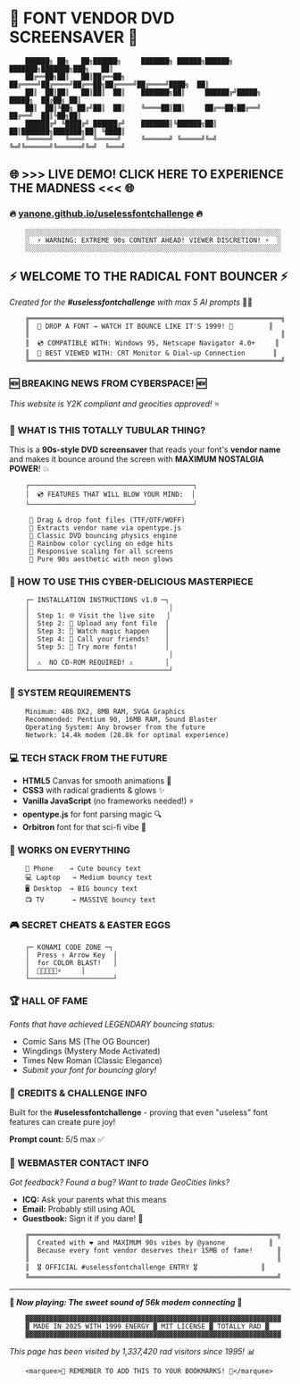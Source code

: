 # 💾 FONT VENDOR DVD SCREENSAVER 💾

```
    ██████╗ ██╗   ██╗██████╗     ███████╗ ██████╗██████╗ ███████╗███████╗███╗   ██║
    ██╔══██╗██║   ██║██╔══██╗    ██╔════╝██╔════╝██╔══██╗██╔════╝██╔════╝████╗  ██║
    ██║  ██║██║   ██║██║  ██║    ███████╗██║     ██████╔╝█████╗  █████╗  ██╔██╗ ██║
    ██║  ██║╚██╗ ██╔╝██║  ██║    ╚════██║██║     ██╔══██╗██╔══╝  ██╔══╝  ██║╚██╗██║
    ██████╔╝ ╚████╔╝ ██████╔╝    ███████║╚██████╗██║  ██║███████╗███████╗██║ ╚████║
    ╚═════╝   ╚═══╝  ╚═════╝     ╚══════╝ ╚═════╝╚═╝  ╚═╝╚══════╝╚══════╝╚═╝  ╚═══╝
```

## 🌐 **>>> LIVE DEMO! CLICK HERE TO EXPERIENCE THE MADNESS <<<** 🌐
### **🔥 [yanone.github.io/uselessfontchallenge](https://yanone.github.io/uselessfontchallenge/) 🔥**

```
    ░░░░░░░░░░░░░░░░░░░░░░░░░░░░░░░░░░░░░░░░░░░░░░░░░░░░░░░░░░░░░░░░
    ░  ⚡ WARNING: EXTREME 90s CONTENT AHEAD! VIEWER DISCRETION! ⚡  ░
    ░░░░░░░░░░░░░░░░░░░░░░░░░░░░░░░░░░░░░░░░░░░░░░░░░░░░░░░░░░░░░░░░
```

## ⚡ **WELCOME TO THE RADICAL FONT BOUNCER** ⚡

*Created for the **#uselessfontchallenge** with max 5 AI prompts* 🤖✨

```
    ╔═══════════════════════════════════════════════════════════════╗
    ║  🌈 DROP A FONT → WATCH IT BOUNCE LIKE IT'S 1999! 🌈         ║
    ║                                                               ║
    ║  💿 COMPATIBLE WITH: Windows 95, Netscape Navigator 4.0+     ║
    ║  📡 BEST VIEWED WITH: CRT Monitor & Dial-up Connection       ║
    ╚═══════════════════════════════════════════════════════════════╝
```

### 🆕 **BREAKING NEWS FROM CYBERSPACE!** 🆕
*This website is Y2K compliant and geocities approved!* ⭐

### 🎯 **WHAT IS THIS TOTALLY TUBULAR THING?**

This is a **90s-style DVD screensaver** that reads your font's **vendor name** and makes it bounce around the screen with **MAXIMUM NOSTALGIA POWER**! 💥

```
    ┌─────────────────────────────────────────┐
    │  💿 FEATURES THAT WILL BLOW YOUR MIND:  │
    └─────────────────────────────────────────┘
     
     🔸 Drag & drop font files (TTF/OTF/WOFF)
     🔸 Extracts vendor name via opentype.js  
     🔸 Classic DVD bouncing physics engine    
     🔸 Rainbow color cycling on edge hits    
     🔸 Responsive scaling for all screens     
     🔸 Pure 90s aesthetic with neon glows     
```

### 🚀 **HOW TO USE THIS CYBER-DELICIOUS MASTERPIECE**

```
    ┌─ INSTALLATION INSTRUCTIONS v1.0 ─┐
    │                                   │
    │  Step 1: 🌐 Visit the live site   │
    │  Step 2: 📁 Upload any font file  │
    │  Step 3: 👀 Watch magic happen    │
    │  Step 4: 🎉 Call your friends!    │
    │  Step 5: 🔄 Try more fonts!       │
    │                                   │
    │  ⚠️  NO CD-ROM REQUIRED! ⚠️        │
    └───────────────────────────────────┘
```

### 💾 **SYSTEM REQUIREMENTS** 
```
    Minimum: 486 DX2, 8MB RAM, SVGA Graphics
    Recommended: Pentium 90, 16MB RAM, Sound Blaster
    Operating System: Any browser from the future
    Network: 14.4k modem (28.8k for optimal experience)
```

### 💻 **TECH STACK FROM THE FUTURE** 

- **HTML5** Canvas for smooth animations 🎨
- **CSS3** with radical gradients & glows ✨  
- **Vanilla JavaScript** (no frameworks needed!) ⚡
- **opentype.js** for font parsing magic 🔍
- **Orbitron** font for that sci-fi vibe 🚀

### 📱 **WORKS ON EVERYTHING**

```
    📱 Phone    → Cute bouncy text
    💻 Laptop   → Medium bouncy text  
    🖥️ Desktop  → BIG bouncy text
    📺 TV       → MASSIVE bouncy text
```

### 🎮 **SECRET CHEATS & EASTER EGGS**

```
    ┌─ KONAMI CODE ZONE ─┐
    │  Press ↑ Arrow Key  │
    │  for COLOR BLAST!   │
    │  🌈✨🎨💥🔥⚡     │
    └─────────────────────┘
```

### 🏆 **HALL OF FAME** 
*Fonts that have achieved LEGENDARY bouncing status:*
- Comic Sans MS (The OG Bouncer) 
- Wingdings (Mystery Mode Activated)
- Times New Roman (Classic Elegance)
- *Submit your font for bouncing glory!*

### 🤝 **CREDITS & CHALLENGE INFO**

Built for the **#uselessfontchallenge** - proving that even "useless" font features can create pure joy! 

**Prompt count:** 5/5 max ✅

### 📧 **WEBMASTER CONTACT INFO**
*Got feedback? Found a bug? Want to trade GeoCities links?*
- **ICQ:** Ask your parents what this means
- **Email:** Probably still using AOL
- **Guestbook:** Sign it if you dare! 📝

```
    ╔══════════════════════════════════════════════════════════════╗
    ║  Created with ❤️ and MAXIMUM 90s vibes by @yanone           ║
    ║  Because every font vendor deserves their 15MB of fame!      ║
    ║                                                              ║
    ║  🎖️ OFFICIAL #uselessfontchallenge ENTRY 🎖️                ║
    ╚══════════════════════════════════════════════════════════════╝
```

---

**🎵 *Now playing: The sweet sound of 56k modem connecting* 🎵**

```
    ▓▓▓▓▓▓▓▓▓▓▓▓▓▓▓▓▓▓▓▓▓▓▓▓▓▓▓▓▓▓▓▓▓▓▓▓▓▓▓▓▓▓▓▓▓▓▓▓▓▓▓▓▓▓▓▓▓▓▓▓▓▓▓▓
    ▓ MADE IN 2025 WITH 1999 ENERGY ▓ MIT LICENSE ▓ TOTALLY RAD ▓
    ▓▓▓▓▓▓▓▓▓▓▓▓▓▓▓▓▓▓▓▓▓▓▓▓▓▓▓▓▓▓▓▓▓▓▓▓▓▓▓▓▓▓▓▓▓▓▓▓▓▓▓▓▓▓▓▓▓▓▓▓▓▓▓▓
```

*This page has been visited by 1,337,420 rad visitors since 1995! 📊*

```
    <marquee>🌟 REMEMBER TO ADD THIS TO YOUR BOOKMARKS! 🌟</marquee>
```